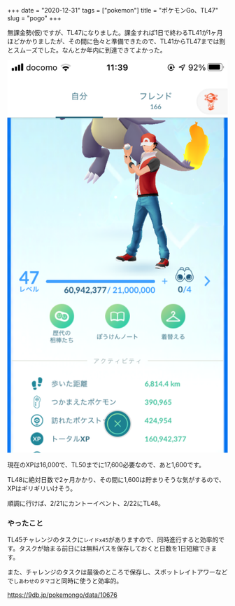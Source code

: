 +++
date = "2020-12-31"
tags = ["pokemon"]
title = "ポケモンGo、TL47"
slug = "pogo"
+++

無課金勢(仮)ですが、TL47になりました。課金すれば1日で終わるTL41が1ヶ月ほどかかりましたが、その間に色々と準備できたので、TL41からTL47までは割とスムーズでした。なんとか年内に到達できてよかった。

![](https://raw.githubusercontent.com/syui/img/master/other/pokemongo_20201231_0001.png)

現在のXPは16,000で、TL50までに17,600必要なので、あと1,600です。

TL48に絶対日数で2ヶ月かかり、その間に1,600は貯まりそうな気がするので、XPはギリギリいけそう。

順調に行けば、2/21にカントーイベント、2/22にTL48。

### やったこと

TL45チャレンジのタスクに`レイドx45`がありますので、同時進行すると効率的です。タスクが始まる前日には無料パスを保存しておくと日数を1日短縮できます。

また、チャレンジのタスクは最後のところで保存し、スポットレイトアワーなどで`しあわせのタマゴ`と同時に使うと効率的。

https://9db.jp/pokemongo/data/10676

